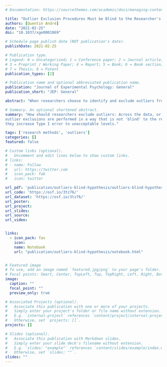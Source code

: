 ```yaml
---
# Documentation: https://sourcethemes.com/academic/docs/managing-content/

title: "Outlier Exclusion Procedures Must be Blind to the Researcher's Hypothesis"
authors: [Quentin André]
date: "2021-02-25"
doi: "10.1037/xge0001069"

# Schedule page publish date (NOT publication's date).
publishDate: 2021-02-25

# Publication type.
# Legend: 0 = Uncategorized; 1 = Conference paper; 2 = Journal article;
# 3 = Preprint / Working Paper; 4 = Report; 5 = Book; 6 = Book section;
# 7 = Thesis; 8 = Patent
publication_types: [2]

# Publication name and optional abbreviated publication name.
publication: "Journal of Experimental Psychology: General"
publication_short: "JEP: General"

abstract: "When researchers choose to identify and exclude outliers from their data, should they do so across all the data, or within experimental conditions? A survey of recent papers published in the Journal of Experimental Psychology: General shows that both methods are widely used, and common data visualization techniques suggest that outliers should be excluded at the condition-level. However, I highlight in the present paper that removing outliers by condition runs against the logic of hypothesis testing, and that this practice leads to unacceptable increases in false-positive rates. I demonstrate that this conclusion holds true across a variety of statistical tests, exclusion criterion and cutoffs, sample sizes, and data types, and show in simulated experiments and in a re-analysis of existing data that by-condition exclusions can result in false-positive rates as high as 43%. I finally demonstrate that by-condition exclusions are a specific case of a more general issue: Any outlier exclusion procedure that is not blind to the hypothesis that researchers want to test may result in inflated Type I errors. I conclude by offering best practices and recommendations for excluding outliers."

# Summary. An optional shortened abstract.
summary: "How should researchers exclude outliers: Across the data, or within conditions? In this paper, I show that when 
outlier exclusions are performed in a way that is not 'blind' to the researchers' hypothesis (e.g., within conditions), 
they increase Type I error to unacceptable levels."

tags: ['research methods', 'outliers']
categories: []
featured: false

# Custom links (optional).
#   Uncomment and edit lines below to show custom links.
# links:
# - name: Follow
#   url: https://twitter.com
#   icon_pack: fab
#   icon: twitter

url_pdf: 'publication/outliers-blind-hypothesis/outliers-blind-hypothesis.pdf'
url_code: 'https://osf.io/3tz76/'
url_dataset: 'https://osf.io/3tz76/'
url_poster:
url_project:
url_slides: 
url_source:
url_video:


links:
  - icon_pack: fas
    icon: 
    name: Notebook
    url: "publication/outliers-blind-hypothesis/notebook.html"


# Featured image
# To use, add an image named `featured.jpg/png` to your page's folder. 
# Focal points: Smart, Center, TopLeft, Top, TopRight, Left, Right, BottomLeft, Bottom, BottomRight.
image:
  caption: ""
  focal_point: ""
  preview_only: true

# Associated Projects (optional).
#   Associate this publication with one or more of your projects.
#   Simply enter your project's folder or file name without extension.
#   E.g. `internal-project` references `content/project/internal-project/index.md`.
#   Otherwise, set `projects: []`.
projects: []

# Slides (optional).
#   Associate this publication with Markdown slides.
#   Simply enter your slide deck's filename without extension.
#   E.g. `slides: "example"` references `content/slides/example/index.md`.
#   Otherwise, set `slides: ""`.
slides: ""
---
```

